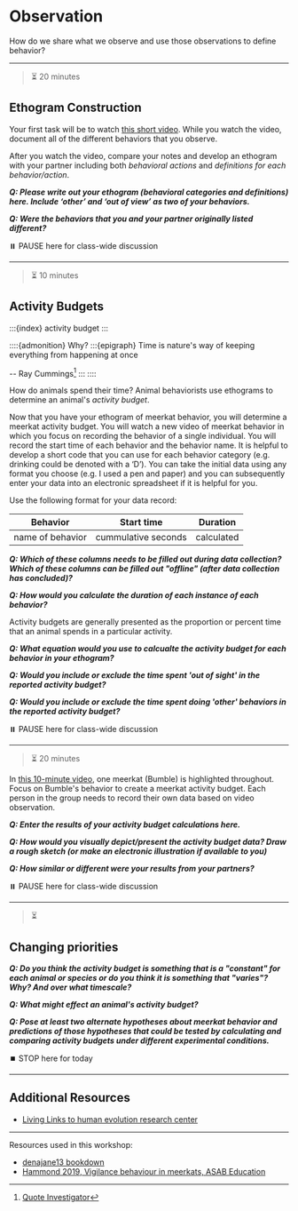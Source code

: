 # Observation

How do we share what we observe and use those observations to define behavior?

---
> ⏳ 20 minutes

## Ethogram Construction

Your first task will be to watch [this short video](https://vimeo.com/80600819). While you watch the video, document all of the different behaviors that you observe. 

After you watch the video, compare your notes and develop an ethogram with your partner including both *behavioral actions* and *definitions for each behavior/action*.

***Q: Please write out your ethogram (behavioral categories and definitions) here. Include ‘other’ and ‘out of view’ as two of your behaviors.***

***Q: Were the behaviors that you and your partner originally listed different?***

⏸️ PAUSE here for class-wide discussion


---
> ⏳ 10 minutes

## Activity Budgets

:::{index} activity budget
:::

::::{admonition} Why?
:::{epigraph}
Time is nature's way of keeping everything from happening at once

-- Ray Cummings[^timequote]
:::
::::

[^timequote]: [Quote Investigator](https://quoteinvestigator.com/2019/07/06/time/)

How do animals spend their time? Animal behaviorists use ethograms to determine an animal's *activity budget*. 

Now that you have your ethogram of meerkat behavior, you will determine a meerkat activity budget. You will watch a new video of meerkat behavior in which you focus on recording the behavior of a single individual. You will record the start time of each behavior and the behavior name. It is helpful to develop a short code that you can use for each behavior category (e.g. drinking could be denoted with a ‘D’). You can take the initial data using any format you choose (e.g. I used a pen and paper) and you can subsequently enter your data into an electronic spreadsheet if it is helpful for you.

Use the following format for your data record:

| **Behavior** | **Start time** | **Duration** |
| --- | --- | --- |
| name of behavior | cummulative seconds | calculated | 

***Q: Which of these columns needs to be filled out during data collection? Which of these columns can be filled out "offline" (after data collection has concluded)?***

***Q: How would you calculate the duration of each instance of each behavior?***

Activity budgets are generally presented as the proportion or percent time that an animal spends in a particular activity. 

***Q: What equation would you use to calcualte the activity budget for each behavior in your ethogram?***

***Q: Would you include or exclude the time spent 'out of sight' in the reported activity budget?***

***Q: Would you include or exclude the time spent doing 'other' behaviors in the reported activity budget?*** 

⏸️ PAUSE here for class-wide discussion


---
> ⏳ 20 minutes

In [this 10-minute video](https://vimeo.com/80602697), one meerkat (Bumble) is highlighted throughout. Focus on Bumble's behavior to create a meerkat activity budget. Each person in the group needs to record their own data based on video observation.

***Q: Enter the results of your activity budget calculations here.***

***Q: How would you visually depict/present the activity budget data? Draw a rough sketch (or make an electronic illustration if available to you)***

***Q: How similar or different were your results from your partners?***

⏸️ PAUSE here for class-wide discussion


---
> ⏳ 

## Changing priorities

***Q: Do you think the activity budget is something that is a "constant" for each animal or species or do you think it is something that "varies"? Why? And over what timescale?***

***Q: What might effect an animal's activity budget?***

***Q: Pose at least two alternate hypotheses about meerkat behavior and predictions of those hypotheses that could be tested by calculating and comparing activity budgets under different experimental conditions.***


⏹️ STOP here for today



---
## Additional Resources

- [Living Links to human evolution research center](https://living-links.org/resources/materials-for-teachers/measuring-behaviour-lesson-plan/)

---

Resources used in this workshop: 
- [denajane13 bookdown](https://bookdown.org/denajane13/BIONB_2210_Summer_2021/field-lab-2-ethograms-and-activity-budgets.html#part-1.-build-an-ethogram-from-meerkat-observations)
- [Hammond 2019, Vigilance behaviour in meerkats, ASAB Education](https://www.asab.org/s/EDU-ASAB-Vigilance-behaviour-in-meerkats-compressed.pdf)
